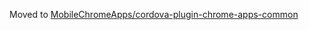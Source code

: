 Moved to [MobileChromeApps/cordova-plugin-chrome-apps-common](MobileChromeApps/cordova-plugin-chrome-apps-common)